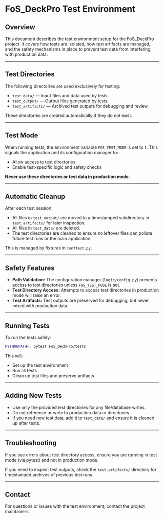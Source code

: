 # FoS_DeckPro Test Environment

## Overview
This document describes the test environment setup for the FoS_DeckPro project. It covers how tests are isolated, how test artifacts are managed, and the safety mechanisms in place to prevent test data from interfering with production data.

---

## Test Directories

The following directories are used exclusively for testing:

- `test_data/` — Input files and data used by tests.
- `test_output/` — Output files generated by tests.
- `test_artifacts/` — Archived test outputs for debugging and review.

These directories are created automatically if they do not exist.

---

## Test Mode

When running tests, the environment variable `FOS_TEST_MODE` is set to `1`. This signals the application and its configuration manager to:
- Allow access to test directories
- Enable test-specific logic and safety checks

**Never use these directories or test data in production mode.**

---

## Automatic Cleanup

After each test session:
- All files in `test_output/` are moved to a timestamped subdirectory in `test_artifacts/` for later inspection.
- All files in `test_data/` are deleted.
- The test directories are cleaned to ensure no leftover files can pollute future test runs or the main application.

This is managed by fixtures in `conftest.py`.

---

## Safety Features

- **Path Validation:** The configuration manager (`logic/config.py`) prevents access to test directories unless `FOS_TEST_MODE` is set.
- **Test Directory Access:** Attempts to access test directories in production mode will raise an error.
- **Test Artifacts:** Test outputs are preserved for debugging, but never mixed with production data.

---

## Running Tests

To run the tests safely:

```sh
PYTHONPATH=. pytest FoS_DeckPro/tests
```

This will:
- Set up the test environment
- Run all tests
- Clean up test files and preserve artifacts

---

## Adding New Tests

- Use only the provided test directories for any file/database writes.
- Do not reference or write to production data or directories.
- If you need new test data, add it to `test_data/` and ensure it is cleaned up after tests.

---

## Troubleshooting

If you see errors about test directory access, ensure you are running in test mode (via pytest) and not in production mode.

If you need to inspect test outputs, check the `test_artifacts/` directory for timestamped archives of previous test runs.

---

## Contact

For questions or issues with the test environment, contact the project maintainers. 